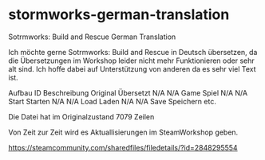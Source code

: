 # stormworks-german-translation
Sotrmworks: Build and Rescue German Translation

Ich möchte gerne Sotrmworks: Build and Rescue in Deutsch übersetzen, da die Übersetzungen im Workshop leider nicht mehr Funktionieren oder sehr alt sind. Ich hoffe dabei auf Unterstützung von anderen da es sehr viel Text ist.

Aufbau
ID    Beschreibung    Original    Übersetzt
N/A   N/A             Game        Spiel
N/A   N/A             Start       Starten
N/A   N/A             Load        Laden
N/A   N/A             Save        Speichern
etc.

Die Datei hat im Originalzustand 7079 Zeilen

Von Zeit zur Zeit wird es Aktuallisierungen im SteamWorkshop geben.

https://steamcommunity.com/sharedfiles/filedetails/?id=2848295554
